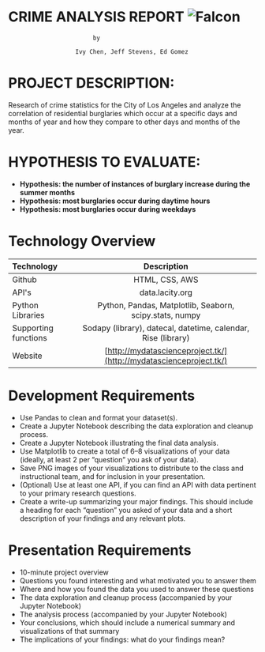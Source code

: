 # **CRIME ANALYSIS  REPORT** ![Falcon](https://encrypted-tbn0.gstatic.com/images?q=tbn:ANd9GcTad9yJ--6upi437hZWMVVJNUnZgBbSTXOjlAL1JeeDL8sCilNG)

							by
							
					   Ivy Chen, Jeff Stevens, Ed Gomez

# PROJECT DESCRIPTION:

Research of crime statistics for the City of Los Angeles and analyze the correlation of residential burglaries which occur at a specific days and months of year and how they compare to other days and months of the year. 

# HYPOTHESIS TO EVALUATE:

+ **Hypothesis: the number of instances of burglary increase during the summer months**
+ **Hypothesis: most burglaries occur during daytime hours**
+ **Hypothesis: most burglaries occur during weekdays**


# Technology Overview

| Technology   		| Description    							|
| :---         		|     :---:      							|
|  Github      		| HTML, CSS, AWS 							|
|  API's       		| data.lacity.org 							|
|  Python Libraries   	| Python, Pandas, Matplotlib, Seaborn, scipy.stats, numpy    		|
|  Supporting functions	| Sodapy (library), datecal, datetime, calendar, Rise (library)		|
|  Website		| [http://mydatascienceproject.tk/](http://mydatascienceproject.tk/) 	|


# Development Requirements		
		
+	Use Pandas to clean and format your dataset(s). 
+	Create a Jupyter Notebook describing the data exploration and cleanup process.
+	Create a Jupyter Notebook illustrating the final data analysis. 
+	Use Matplotlib to create a total of 6–8 visualizations of your data (ideally, at least 2 per ”question” you ask of your data). 
+	Save PNG images of your visualizations to distribute to the class and instructional team, and for inclusion in your presentation. 
+	(Optional) Use at least one API, if you can find an API with data pertinent to your primary research questions. 
+	Create a write-up summarizing your major findings. This should include a heading for each “question” you asked of your data and a short description of your findings and any relevant plots.
		
# Presentation Requirements 	
		
+	10-minute project overview
+	Questions you found interesting and what motivated you to answer them
+	Where and how you found the data you used to answer these questions
+	The data exploration and cleanup process (accompanied by your Jupyter Notebook)
+	The analysis process (accompanied by your Jupyter Notebook)
+	Your conclusions, which should include a numerical summary and visualizations of that summary
+	The implications of your findings: what do your findings mean?



